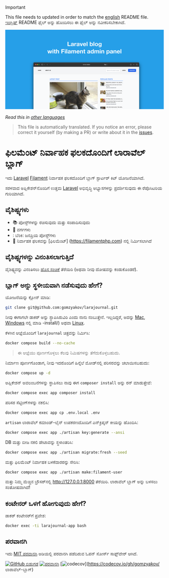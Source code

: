 >[!IMPORTANT]
>This file needs to updated in order to match the [english](/README.md) README file.  
>[ಇಂಗ್ಲಿಷ್](/README.md) README ಫೈಲ್ ಅನ್ನು ಹೊಂದಿಸಲು ಈ ಫೈಲ್ ಅನ್ನು ನವೀಕರಿಸಬೇಕಾಗಿದೆ.

![ಫಿಲಮೆಂಟ್ ನಿರ್ವಾಹಕ ಫಲಕದೊಂದಿಗೆ ಲಾರಾವೆಲ್ ಬ್ಲಾಗ್](../docs/social-preview-en.png)

_Read this in [other languages](./Translations.md)_

>This file is automatically translated. If you notice an error, please correct it yourself (by making a PR) or write about it in the [issues](https://github.com/gomzyakov/larajournal/issues).

# ಫಿಲಮೆಂಟ್ ನಿರ್ವಾಹಕ ಫಲಕದೊಂದಿಗೆ ಲಾರಾವೆಲ್ ಬ್ಲಾಗ್

ಇದು [Laravel](https://laravel.com) [Filament](https://filamentphp.com) ನಿರ್ವಾಹಕ ಫಲಕದೊಂದಿಗೆ ಬ್ಲಾಗ್ ಸ್ಟಾರ್ಟರ್ ಕಿಟ್ ಯೋಜನೆಯಾಗಿದೆ.

ಸರಳವಾದ ಅಪ್ಲಿಕೇಶನ್‌ನೊಂದಿಗೆ ಉತ್ತಮ [Laravel](https://laravel.com) ಅಭಿವೃದ್ಧಿ ಅಭ್ಯಾಸಗಳನ್ನು ಪ್ರದರ್ಶಿಸುವುದು ಈ ರೆಪೊಸಿಟರಿಯ ಗುರಿಯಾಗಿದೆ.

## ವೈಶಿಷ್ಟ್ಯಗಳು

- 📚 ಪೋಸ್ಟ್‌ಗಳನ್ನು ರಚಿಸುವುದು ಮತ್ತು ಸಂಪಾದಿಸುವುದು
- 🥑 ವರ್ಗಗಳು
- : ಬೆಂಕಿ: ಜನಪ್ರಿಯ ಪೋಸ್ಟ್‌ಗಳು
- 🎉 ನಿರ್ವಾಹಕ ಫಲಕವನ್ನು [ಫಿಲಮೆಂಟ್] (https://filamentphp.com) ನಲ್ಲಿ ನಿರ್ಮಿಸಲಾಗಿದೆ

## ವೈಶಿಷ್ಟ್ಯಗಳನ್ನು ವಿನಂತಿಸಲಾಗುತ್ತಿದೆ

ವೈಶಿಷ್ಟ್ಯವನ್ನು ವಿನಂತಿಸಲು [ಹೊಸ ಸಂಚಿಕೆ](https://github.com/gomzyakov/larajournal/issues/new) ತೆರೆಯಿರಿ (ಅಥವಾ ನೀವು ದೋಷವನ್ನು ಕಂಡುಕೊಂಡರೆ).

## ಬ್ಲಾಗ್ ಅನ್ನು ಸ್ಥಳೀಯವಾಗಿ ನಡೆಸುವುದು ಹೇಗೆ?

ಯೋಜನೆಯನ್ನು ಕ್ಲೋನ್ ಮಾಡಿ:

```bash
git clone git@github.com:gomzyakov/larajournal.git
```

ನೀವು ಈಗಾಗಲೇ ಡಾಕರ್ ಅನ್ನು ಸ್ಥಾಪಿಸಿರುವಿರಿ ಎಂದು ನಾನು ನಂಬುತ್ತೇನೆ. ಇಲ್ಲದಿದ್ದರೆ, ಅದನ್ನು [Mac](https://docs.docker.com/desktop/install/mac-install/), [Windows](https://docs.docker.com/desktop/install/windows) ನಲ್ಲಿ ಮಾಡಿ -install/) ಅಥವಾ [Linux](https://docs.docker.com/desktop/install/linux-install/).

ಕೆಳಗಿನ ಆಜ್ಞೆಯೊಂದಿಗೆ `larajournal` ಚಿತ್ರವನ್ನು ನಿರ್ಮಿಸಿ:

```bash
docker compose build --no-cache
```

> ಈ ಆಜ್ಞೆಯು ಪೂರ್ಣಗೊಳ್ಳಲು ಕೆಲವು ನಿಮಿಷಗಳನ್ನು ತೆಗೆದುಕೊಳ್ಳಬಹುದು.

ನಿರ್ಮಾಣ ಪೂರ್ಣಗೊಂಡಾಗ, ನೀವು ಇದರೊಂದಿಗೆ ಹಿನ್ನೆಲೆ ಮೋಡ್‌ನಲ್ಲಿ ಪರಿಸರವನ್ನು ಚಲಾಯಿಸಬಹುದು:

```bash
docker compose up -d
```

ಅಪ್ಲಿಕೇಶನ್ ಅವಲಂಬನೆಗಳನ್ನು ಸ್ಥಾಪಿಸಲು ನಾವು ಈಗ `composer install` ಅನ್ನು ರನ್ ಮಾಡುತ್ತೇವೆ:

```bash
docker compose exec app composer install
```

ಪರಿಸರ ಸೆಟ್ಟಿಂಗ್‌ಗಳನ್ನು ನಕಲಿಸಿ:

```bash
docker compose exec app cp .env.local .env
```

`artisan` ಲಾರಾವೆಲ್ ಕಮಾಂಡ್-ಲೈನ್ ಉಪಕರಣದೊಂದಿಗೆ ಎನ್‌ಕ್ರಿಪ್ಶನ್ ಕೀಯನ್ನು ಹೊಂದಿಸಿ:

```bash
docker compose exec app ./artisan key:generate --ansi
```

DB ಮತ್ತು ಬೀಜ ನಕಲಿ ಡೇಟಾವನ್ನು ಸ್ಥಳಾಂತರಿಸಿ:

```bash
docker compose exec app ./artisan migrate:fresh --seed
```

ಮತ್ತು ಫಿಲಮೆಂಟ್ ನಿರ್ವಾಹಕ ಬಳಕೆದಾರರನ್ನು ಸೇರಿಸಿ:

```bash
docker compose exec app ./artisan make:filament-user
```

ಮತ್ತು ನಿಮ್ಮ ಮೆಚ್ಚಿನ ಬ್ರೌಸರ್‌ನಲ್ಲಿ http://127.0.0.1:8000 ತೆರೆಯಿರಿ. ಲಾರಾವೆಲ್ ಬ್ಲಾಗ್ ಅನ್ನು ಬಳಸಲು ಸಂತೋಷವಾಗಿದೆ!

## ಕಂಟೇನರ್ ಒಳಗೆ ಹೋಗುವುದು ಹೇಗೆ?

ಡಾಕರ್ ಕಂಟೇನರ್‌ಗೆ ಪ್ರವೇಶ:

```bash
docker exec -ti larajournal-app bash
```

## ಪರವಾನಗಿ

ಇದು [MIT ಪರವಾನಗಿ](https://github.com/gomzyakov/php-code-style/blob/main/LICENSE) ಅಡಿಯಲ್ಲಿ ಪರವಾನಗಿ ಪಡೆದಿರುವ ಓಪನ್ ಸೋರ್ಸ್ ಸಾಫ್ಟ್‌ವೇರ್ ಆಗಿದೆ.


[![GitHub ಬಿಡುಗಡೆ](https://img.shields.io/github/release/gomzyakov/larajournal.svg)](https://github.com/gomzyakov/larajournal/releases/latest)
[![ಪರವಾನಗಿ](https://img.shields.io/badge/License-MIT-green.svg)](https://github.com/gomzyakov/larajournal/blob/development/LICENSE)
[![codecov](https://codecov.io/gh/gomzyakov/larajournal/branch/main/graph/badge.svg?token=4CYTVMVUYV)](https://codecov.io/gh/gomzyakov/ ಲಾರಾವೆಲ್-ಬ್ಲಾಗ್)
